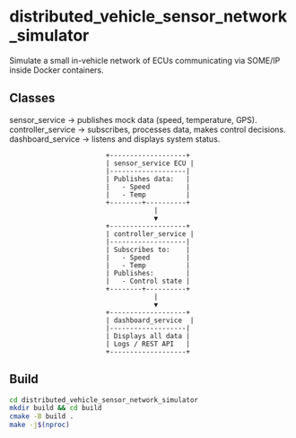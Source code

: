 # distributed_vehicle_sensor_network_simulator
Simulate a small in-vehicle network of ECUs communicating via SOME/IP inside Docker containers.

## Classes
sensor_service → publishes mock data (speed, temperature, GPS).  
controller_service → subscribes, processes data, makes control decisions.  
dashboard_service → listens and displays system status.

                            +-------------------+
                            | sensor_service ECU |
                            |-------------------|
                            | Publishes data:   |
                            |   - Speed         |
                            |   - Temp          |
                            +--------+----------+
                                        |
                                        ▼
                            +-------------------+
                            | controller_service |
                            |-------------------|
                            | Subscribes to:    |
                            |   - Speed         |
                            |   - Temp          |
                            | Publishes:        |
                            |   - Control state |
                            +--------+----------+
                                        |
                                        ▼
                            +-------------------+
                            | dashboard_service  |
                            |-------------------|
                            | Displays all data |
                            | Logs / REST API   |
                            +-------------------+

## Build
```bash
cd distributed_vehicle_sensor_network_simulator
mkdir build && cd build
cmake -B build .
make -j$(nproc)
```

